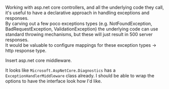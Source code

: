 Working with asp.net core controllers, and all the underlying code they call, it's useful to have a declarative approach in handling exceptions and responses.  
By carving out a few poco exceptions types (e.g. NotFoundException, BadRequestException, ValidationException) the underlying code can use standard throwing mechanisms, but these will just result in 500 server responses.  
It would be valuable to configure mappings for these exception types -> http response type.  

Insert asp.net core middleware.

It looks like `Microsoft.AspNetCore.Diagnostics` has a `ExceptionHandlerMiddleware` class already.  I should be able to wrap the options to have the interface look how I'd like.

